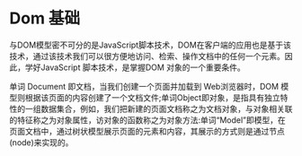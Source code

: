 # Dom 基础
与DOM模型密不可分的是JavaScript脚本技术，DOM在客户端的应用也是基于该技术，通过该技术我们可以很方便地访问、检索、操作文档中的任何一个元素。因此，学好JavaScript 脚本技术，是掌握DOM 对象的一个重要条件。

单词 Document 即文档，当我们创建一个页面并加载到 Web浏览器时，DOM 模型则根据该页面的内容创建了一个文档文件;单词Object即对象，是指具有独立特性的一组数据集合，例如，我们把新建的页面文档称之为文档对象，与对象相关联的特征称之为对象属性，访对象的函数称之为对象方法:单词“Model”即模型，在页面文档中，通过树状模型展示页面的元素和内容，其展示的方式则是通过节点(node)来实现的。

```html

```